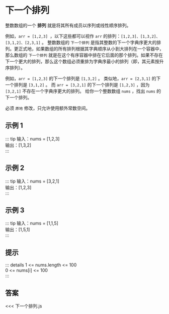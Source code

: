 # 下一个排列

<algorithmLevel level="1"/>

整数数组的一个 **排列** 就是将其所有成员以序列或线性顺序排列。

例如，`arr = [1,2,3] `，以下这些都可以视作 `arr` 的排列：`[1,2,3]、[1,3,2]、[3,1,2]、[2,3,1]` 。
整数数组的 `下一个排列` 是指其整数的下一个字典序更大的排列。更正式地，如果数组的所有排列根据其字典顺序从小到大排列在一个容器中，那么数组的 `下一个排列` 就是在这个有序容器中排在它后面的那个排列。如果不存在下一个更大的排列，那么这个数组必须重排为字典序最小的排列（即，其元素按升序排列）。

例如，`arr = [1,2,3]` 的下一个排列是 `[1,3,2]` 。
类似地，`arr = [2,3,1]` 的下一个排列是 `[3,1,2]` 。
而 `arr = [3,2,1]` 的下一个排列是 `[1,2,3]` ，因为 `[3,2,1]` 不存在一个字典序更大的排列。
给你一个整数数组 `nums` ，找出 `nums` 的下一个排列。

必须 `原地` 修改，只允许使用额外常数空间。


## 示例 1

::: tip
输入：nums = [1,2,3]<br/>
输出：[1,3,2]<br/>
:::

## 示例 2

::: tip
输入：nums = [3,2,1]<br/>
输出：[1,2,3]<br/>
:::

## 示例 3

::: tip
输入：nums = [1,1,5]<br/>
输出：[1,5,1]<br/>
:::

## 提示

::: details
1 <= nums.length <= 100<br/>
0 <= nums[i] <= 100<br/>
:::

<stackblitz project-id="next-permutation"/>

## 答案
<<< 下一个排列.js
